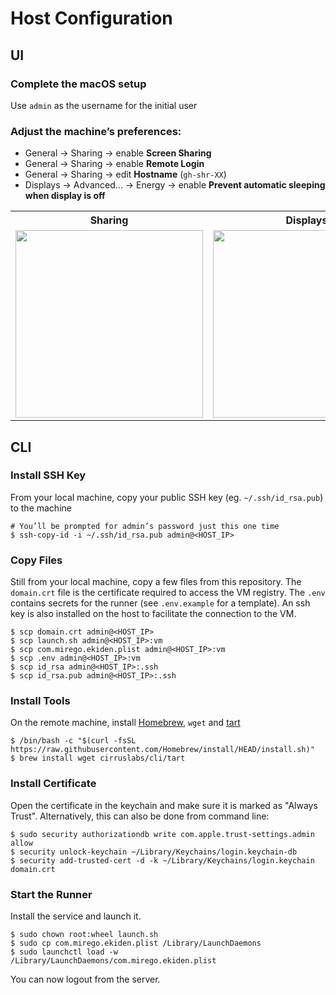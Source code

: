 # Host Configuration

## UI

### Complete the macOS setup

Use `admin` as the username for the initial user

### Adjust the machine’s preferences:

- General → Sharing → enable **Screen Sharing**
- General → Sharing → enable **Remote Login**
- General → Sharing → edit **Hostname** (`gh-shr-XX`)
- Displays → Advanced… → Energy → enable **Prevent automatic sleeping when display is off**

<table>
  <tr>
    <th>Sharing
    <th>Displays
  <tr>
    <td><img width="300" alt="" src="https://user-images.githubusercontent.com/11348/213275950-7e9976dc-f2b4-456f-a915-fcda26af6afc.png">
    <td><img width="300" alt="" src="https://user-images.githubusercontent.com/11348/213275979-c53d5c69-2028-4277-aef3-3af502dcdba6.png">
</table>

## CLI

### Install SSH Key

From your local machine, copy your public SSH key (eg. `~/.ssh/id_rsa.pub`) to the machine

```
# You’ll be prompted for admin’s password just this one time
$ ssh-copy-id -i ~/.ssh/id_rsa.pub admin@<HOST_IP>
```

### Copy Files

Still from your local machine, copy a few files from this repository. The `domain.crt` file is the certificate required to access the VM registry. The `.env` contains secrets for the runner (see `.env.example` for a template). An ssh key is also installed on the host to facilitate the connection to the VM.

```
$ scp domain.crt admin@<HOST_IP>
$ scp launch.sh admin@<HOST_IP>:vm
$ scp com.mirego.ekiden.plist admin@<HOST_IP>:vm
$ scp .env admin@<HOST_IP>:vm
$ scp id_rsa admin@<HOST_IP>:.ssh
$ scp id_rsa.pub admin@<HOST_IP>:.ssh
```

### Install Tools

On the remote machine, install [Homebrew](https://brew.sh), `wget` and [tart](https://github.com/cirruslabs/tart/)

```
$ /bin/bash -c "$(curl -fsSL https://raw.githubusercontent.com/Homebrew/install/HEAD/install.sh)"
$ brew install wget cirruslabs/cli/tart
```

### Install Certificate

Open the certificate in the keychain and make sure it is marked as "Always Trust".
Alternatively, this can also be done from command line:

```
$ sudo security authorizationdb write com.apple.trust-settings.admin allow
$ security unlock-keychain ~/Library/Keychains/login.keychain-db
$ security add-trusted-cert -d -k ~/Library/Keychains/login.keychain domain.crt
```

### Start the Runner

Install the service and launch it.

```
$ sudo chown root:wheel launch.sh
$ sudo cp com.mirego.ekiden.plist /Library/LaunchDaemons
$ sudo launchctl load -w /Library/LaunchDaemons/com.mirego.ekiden.plist
```

You can now logout from the server.
